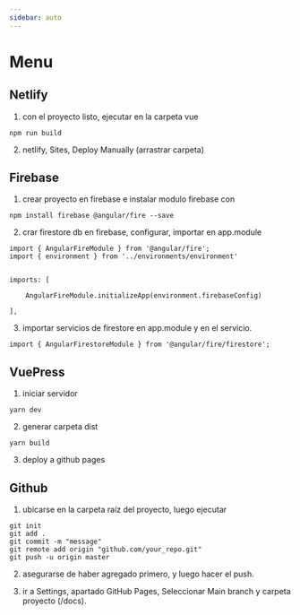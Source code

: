 ```yaml
---
sidebar: auto
---
```


# Menu


## Netlify

1. con el proyecto listo, ejecutar en la carpeta vue
```
npm run build
```

2. netlify, Sites, Deploy Manually (arrastrar carpeta)


## Firebase


1. crear proyecto en firebase e instalar modulo firebase con

```
npm install firebase @angular/fire --save
```

2. crar firestore db en firebase, configurar, importar en app.module

```
import { AngularFireModule } from '@angular/fire';
import { environment } from '../environments/environment'


imports: [

    AngularFireModule.initializeApp(environment.firebaseConfig)
    
],
```

3. importar servicios de firestore en app.module y en el servicio.

```
import { AngularFirestoreModule } from '@angular/fire/firestore'; 
```

## VuePress

1. iniciar servidor 
```
yarn dev
```

2. generar carpeta dist 
```
yarn build
```

3. deploy a github pages



## Github

1. ubicarse en la carpeta raíz del proyecto, luego ejecutar
```
git init
git add .
git commit -m "message"
git remote add origin "github.com/your_repo.git"
git push -u origin master 
```

2. asegurarse de haber agregado primero, y luego hacer el push.

3. ir a Settings, apartado GitHub Pages, Seleccionar Main branch y carpeta proyecto (/docs).


